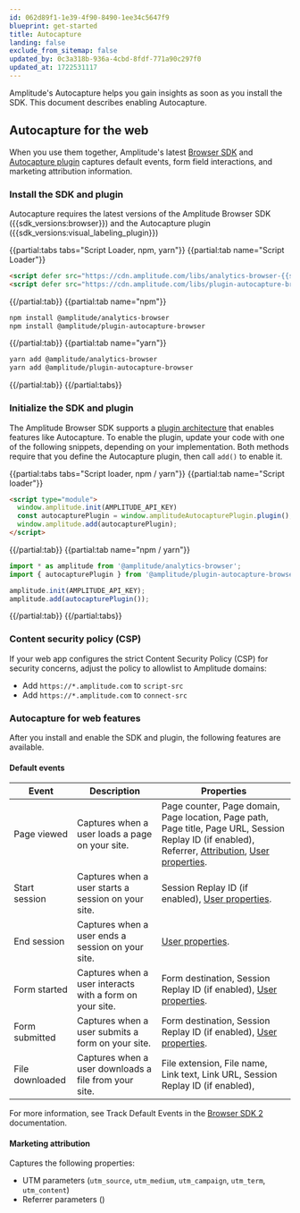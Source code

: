 ```yaml
---
id: 062d89f1-1e39-4f90-8490-1ee34c5647f9
blueprint: get-started
title: Autocapture
landing: false
exclude_from_sitemap: false
updated_by: 0c3a318b-936a-4cbd-8fdf-771a90c297f0
updated_at: 1722531117
---
```

Amplitude's Autocapture helps you gain insights as soon as you install the SDK. This document describes enabling Autocapture.

## Autocapture for the web

When you use them together, Amplitude's latest [Browser SDK](/docs/sdks/analytics/browser/browser-sdk-2) and [Autocapture plugin](/docs/sdks/analytics/browser/autocapture-plugin) captures default events, form field interactions, and marketing attribution information. 

### Install the SDK and plugin
Autocapture requires the latest versions of the Amplitude Browser SDK ({{sdk_versions:browser}}) and the Autocapture plugin ({{sdk_versions:visual_labeling_plugin}})

{{partial:tabs tabs="Script Loader, npm, yarn"}}
{{partial:tab name="Script Loader"}}
```html
<script defer src="https://cdn.amplitude.com/libs/analytics-browser-{{sdk_versions:browser}}-min.js.gz"></script>
<script defer src="https://cdn.amplitude.com/libs/plugin-autocapture-browser-{{sdk_versions:visual_labeling_plugin}}-min.js.gz"></script>
```
{{/partial:tab}}
{{partial:tab name="npm"}}
```bash
npm install @amplitude/analytics-browser
npm install @amplitude/plugin-autocapture-browser
```
{{/partial:tab}}
{{partial:tab name="yarn"}}
```bash
yarn add @amplitude/analytics-browser
yarn add @amplitude/plugin-autocapture-browser
```
{{/partial:tab}}
{{/partial:tabs}}

### Initialize the SDK and plugin

The Amplitude Browser SDK supports a [plugin architecture](/docs/sdks/sdk-plugins) that enables features like Autocapture. To enable the plugin, update your code with one of the following snippets, depending on your implementation. Both methods require that you define the Autocapture plugin, then call `add()` to enable it.

{{partial:tabs tabs="Script loader, npm / yarn"}}
{{partial:tab name="Script loader"}}
```html
<script type="module">
  window.amplitude.init(AMPLITUDE_API_KEY)
  const autocapturePlugin = window.amplitudeAutocapturePlugin.plugin();
  window.amplitude.add(autocapturePlugin);
</script>
```
{{/partial:tab}}
{{partial:tab name="npm / yarn"}}
```js
import * as amplitude from '@amplitude/analytics-browser';
import { autocapturePlugin } from '@amplitude/plugin-autocapture-browser';

amplitude.init(AMPLITUDE_API_KEY);
amplitude.add(autocapturePlugin());
```
{{/partial:tab}}
{{/partial:tabs}}

### Content security policy (CSP)

If your web app configures the strict Content Security Policy (CSP) for security concerns, adjust the policy to allowlist to Amplitude domains:

* Add `https://*.amplitude.com` to `script-src`
* Add `https://*.amplitude.com` to `connect-src`

### Autocapture for web features

After you install and enable the SDK and plugin, the following features are available.

#### Default events

| Event           | Description                                              | Properties                                                                                                                                                                             |
| --------------- | -------------------------------------------------------- | -------------------------------------------------------------------------------------------------------------------------------------------------------------------------------------- |
| Page viewed     | Captures when a user loads a page on your site.          | Page counter, Page domain, Page location, Page path, Page title, Page URL, Session Replay ID (if enabled), Referrer, [Attribution](#attribution), [User properties](#user-properties). |
| Start session   | Captures when a user starts a session on your site.      | Session Replay ID (if enabled), [User properties](#user-properties).                                                                                                                   |
| End session     | Captures when a user ends a session on your site.        | [User properties](#user-properties).                                                                                                                                                   |
| Form started    | Captures when a user interacts with a form on your site. | Form destination, Session Replay ID (if enabled), [User properties](#user-properties).                                                                                                 |
| Form submitted  | Captures when a user submits a form on your site.        | Form destination, Session Replay ID (if enabled), [User properties](#user-properties).                                                                                                 |
| File downloaded | Captures when a user downloads a file from your site.    | File extension, File name, Link text, Link URL, Session Replay ID (if enabled),                                                                                                        |

For more information, see Track Default Events in the [Browser SDK 2](/docs/sdks/analytics/browser/browser-sdk-2#track-default-events) documentation. 

#### Marketing attribution

Captures the following properties:

* UTM parameters (`utm_source`, `utm_medium`, `utm_campaign`, `utm_term`, `utm_content`)
* Referrer parameters ()
